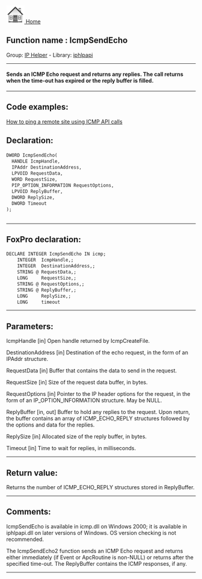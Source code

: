 [<img src="../../images/home.png"> Home ](https://github.com/VFPX/Win32API)  

## Function name : IcmpSendEcho
Group: [IP Helper](../../functions_group.md#IP_Helper)  -  Library: [iphlpapi](../../Libraries.md#iphlpapi)  
***  


#### Sends an ICMP Echo request and returns any replies. The call returns when the time-out has expired or the reply buffer is filled.
***  


## Code examples:
[How to ping a remote site using ICMP API calls](../../samples/sample_486.md)  

## Declaration:
```foxpro  
DWORD IcmpSendEcho(
  HANDLE IcmpHandle,
  IPAddr DestinationAddress,
  LPVOID RequestData,
  WORD RequestSize,
  PIP_OPTION_INFORMATION RequestOptions,
  LPVOID ReplyBuffer,
  DWORD ReplySize,
  DWORD Timeout
);
  
```  
***  


## FoxPro declaration:
```foxpro  
DECLARE INTEGER IcmpSendEcho IN icmp;
	INTEGER  IcmpHandle,;
	INTEGER  DestinationAddress,;
	STRING @ RequestData,;
	LONG     RequestSize,;
	STRING @ RequestOptions,;
	STRING @ ReplyBuffer,;
	LONG     ReplySize,;
	LONG     timeout  
```  
***  


## Parameters:
IcmpHandle 
[in] Open handle returned by IcmpCreateFile. 

DestinationAddress 
[in] Destination of the echo request, in the form of an IPAddr structure. 

RequestData 
[in] Buffer that contains the data to send in the request. 

RequestSize 
[in] Size of the request data buffer, in bytes. 

RequestOptions 
[in] Pointer to the IP header options for the request, in the form of an IP_OPTION_INFORMATION structure. May be NULL. 

ReplyBuffer 
[in, out] Buffer to hold any replies to the request. Upon return, the buffer contains an array of ICMP_ECHO_REPLY structures followed by the options and data for the replies.

ReplySize 
[in] Allocated size of the reply buffer, in bytes.

Timeout 
[in] Time to wait for replies, in milliseconds.   
***  


## Return value:
Returns the number of ICMP_ECHO_REPLY structures stored in ReplyBuffer.  
***  


## Comments:
IcmpSendEcho is available in icmp.dll on Windows 2000; it is available in iphlpapi.dll on later versions of Windows. OS version checking is not recommended.   
  
The IcmpSendEcho2 function sends an ICMP Echo request and returns either immediately (if Event or ApcRoutine is non-NULL) or returns after the specified time-out. The ReplyBuffer contains the ICMP responses, if any.  
  
***  

